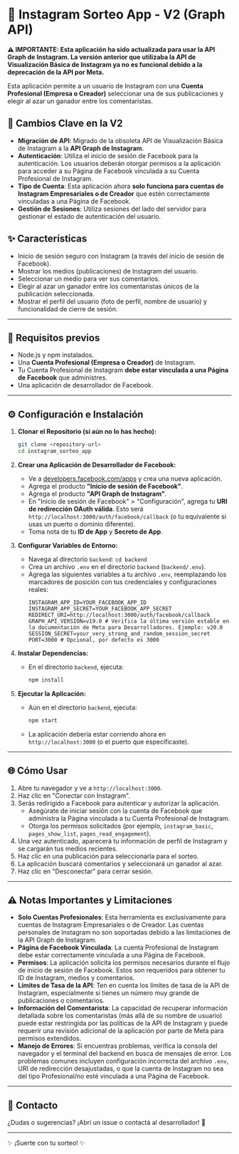 # 🎉 Instagram Sorteo App - V2 (Graph API)

**⚠️ IMPORTANTE: Esta aplicación ha sido actualizada para usar la API Graph de Instagram. La versión anterior que utilizaba la API de Visualización Básica de Instagram ya no es funcional debido a la deprecación de la API por Meta.**

Esta aplicación permite a un usuario de Instagram con una **Cuenta Profesional (Empresa o Creador)** seleccionar una de sus publicaciones y elegir al azar un ganador entre los comentaristas.

## 🔑 Cambios Clave en la V2

*   **Migración de API**: Migrado de la obsoleta API de Visualización Básica de Instagram a la **API Graph de Instagram**.
*   **Autenticación**: Utiliza el inicio de sesión de Facebook para la autenticación. Los usuarios deberán otorgar permisos a la aplicación para acceder a su Página de Facebook vinculada a su Cuenta Profesional de Instagram.
*   **Tipo de Cuenta**: Esta aplicación ahora **solo funciona para cuentas de Instagram Empresariales o de Creador** que estén correctamente vinculadas a una Página de Facebook.
*   **Gestión de Sesiones**: Utiliza sesiones del lado del servidor para gestionar el estado de autenticación del usuario.

## ✨ Características

*   Inicio de sesión seguro con Instagram (a través del inicio de sesión de Facebook).
*   Mostrar los medios (publicaciones) de Instagram del usuario.
*   Seleccionar un medio para ver sus comentarios.
*   Elegir al azar un ganador entre los comentaristas únicos de la publicación seleccionada.
*   Mostrar el perfil del usuario (foto de perfil, nombre de usuario) y funcionalidad de cierre de sesión.

---

## 🚀 Requisitos previos

*   Node.js y npm instalados.
*   Una **Cuenta Profesional (Empresa o Creador)** de Instagram.
*   Tu Cuenta Profesional de Instagram **debe estar vinculada a una Página de Facebook** que administres.
*   Una aplicación de desarrollador de Facebook.

---

## ⚙️ Configuración e Instalación

1.  **Clonar el Repositorio (si aún no lo has hecho):**
    ```bash
    git clone <repository-url>
    cd instagram_sorteo_app
    ```

2.  **Crear una Aplicación de Desarrollador de Facebook:**
    *   Ve a [developers.facebook.com/apps](https://developers.facebook.com/apps/) y crea una nueva aplicación.
    *   Agrega el producto **"Inicio de sesión de Facebook"**.
    *   Agrega el producto **"API Graph de Instagram"**.
    *   En "Inicio de sesión de Facebook" > "Configuración", agrega tu **URI de redirección OAuth válida**. Esto será `http://localhost:3000/auth/facebook/callback` (o tu equivalente si usas un puerto o dominio diferente).
    *   Toma nota de tu **ID de App** y **Secreto de App**.

3.  **Configurar Variables de Entorno:**
    *   Navega al directorio `backend`: `cd backend`
    *   Crea un archivo `.env` en el directorio `backend` (`backend/.env`).
    *   Agrega las siguientes variables a tu archivo `.env`, reemplazando los marcadores de posición con tus credenciales y configuraciones reales:
        ```env
        INSTAGRAM_APP_ID=YOUR_FACEBOOK_APP_ID
        INSTAGRAM_APP_SECRET=YOUR_FACEBOOK_APP_SECRET
        REDIRECT_URI=http://localhost:3000/auth/facebook/callback
        GRAPH_API_VERSION=v19.0 # Verifica la última versión estable en la documentación de Meta para Desarrolladores. Ejemplo: v20.0
        SESSION_SECRET=your_very_strong_and_random_session_secret
        PORT=3000 # Opcional, por defecto es 3000
        ```

4.  **Instalar Dependencias:**
    *   En el directorio `backend`, ejecuta:
        ```bash
        npm install
        ```

5.  **Ejecutar la Aplicación:**
    *   Aún en el directorio `backend`, ejecuta:
        ```bash
        npm start
        ```
    *   La aplicación debería estar corriendo ahora en `http://localhost:3000` (o el puerto que especificaste).

---

## 🌐 Cómo Usar

1.  Abre tu navegador y ve a `http://localhost:3000`.
2.  Haz clic en "Conectar con Instagram".
3.  Serás redirigido a Facebook para autenticar y autorizar la aplicación.
    *   Asegúrate de iniciar sesión con la cuenta de Facebook que administra la Página vinculada a tu Cuenta Profesional de Instagram.
    *   Otorga los permisos solicitados (por ejemplo, `instagram_basic`, `pages_show_list`, `pages_read_engagement`).
4.  Una vez autenticado, aparecerá tu información de perfil de Instagram y se cargarán tus medios recientes.
5.  Haz clic en una publicación para seleccionarla para el sorteo.
6.  La aplicación buscará comentarios y seleccionará un ganador al azar.
7.  Haz clic en "Desconectar" para cerrar sesión.

---

## ⚠️ Notas Importantes y Limitaciones

*   **Solo Cuentas Profesionales**: Esta herramienta es exclusivamente para cuentas de Instagram Empresariales o de Creador. Las cuentas personales de Instagram no son soportadas debido a las limitaciones de la API Graph de Instagram.
*   **Página de Facebook Vinculada**: La cuenta Profesional de Instagram debe estar correctamente vinculada a una Página de Facebook.
*   **Permisos**: La aplicación solicita los permisos necesarios durante el flujo de inicio de sesión de Facebook. Estos son requeridos para obtener tu ID de Instagram, medios y comentarios.
*   **Límites de Tasa de la API**: Ten en cuenta los límites de tasa de la API de Instagram, especialmente si tienes un número muy grande de publicaciones o comentarios.
*   **Información del Comentarista**: La capacidad de recuperar información detallada sobre los comentaristas (más allá de su nombre de usuario) puede estar restringida por las políticas de la API de Instagram y puede requerir una revisión adicional de la aplicación por parte de Meta para permisos extendidos.
*   **Manejo de Errores**: Si encuentras problemas, verifica la consola del navegador y el terminal del backend en busca de mensajes de error. Los problemas comunes incluyen configuración incorrecta del archivo `.env`, URI de redirección desajustadas, o que la cuenta de Instagram no sea del tipo Profesional/no esté vinculada a una Página de Facebook.

---

## 📮 Contacto

¿Dudas o sugerencias? ¡Abrí un issue o contactá al desarrollador! 💌

---

✨ ¡Suerte con tu sorteo! ✨
